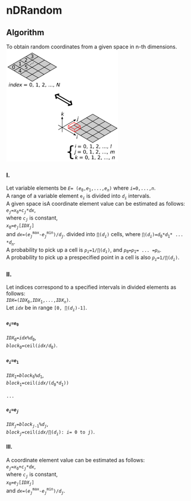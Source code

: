 # nDRandom
## Algorithm
To obtain random coordinates from a given space in n-th dimensions.  
<img width=300 src="conceptIMG_nDRandom.png" alt="conceptIMG_nDRandom">

### I.
Let variable elements be _`E`_`= (`_`e`_<sub>`0`</sub>`,`_`e`_<sub>`1`</sub>`,...,`_`e`_*<sub>`n`</sub>*`)` where _`i`_`=0,...,`_`n`_.  
A range of a variable element `e`<sub>_`i`_</sub> is divided into _`d`_<sub>_`i`_</sub> intervals.  
A given space isA coordinate element value can be estimated as follows:  
_`e`_<sub>*`j`*</sub>`=`_`x`_<sub>`0`</sub>`+`_`c`_*<sub>`j`</sub>*`*`_`dx`_,  
where _`c`_*<sub>`j`</sub>* is constant,  
_`x`_<sub>`0`</sub>`=`_`e`_*<sub>`j`</sub>*`[`_`IDX`_*<sub>`j`</sub>*`]`  
and _`dx`_`=(`_`e`_*<sub>`j`</sub>*<sup>`max`</sup>`-`_`e`_*<sub>`j`</sub>*<sup>`min`</sup>`)/`_`d`_*<sub>`j`</sub>*.
 divided into `∏(`_`d`_*<sub>`i`</sub>*`)` cells, where `∏(`_`d`_*<sub>`i`</sub>*`)=`_`d`_<sub>`0`</sub>`*`_`d`_<sub>`1`</sub>`* ... *`_`d`_*<sub>`n`</sub>*.  
A probability to pick up a cell is _`p`_*<sub>`i`</sub>*`=1/∏(`_`d`_*<sub>`i`</sub>*`)`, and _`p`_<sub>`0`</sub>`=`_`p`_<sub>`1`</sub>`= ... =`_`p`_*<sub>`n`</sub>*.  
A probability to pick up a prespecified point in a cell is also _`p`_*<sub>`i`</sub>*`=1/∏(`_`d`_*<sub>`i`</sub>*`)`.

### II.
Let indices correspond to a specified intervals in divided elements as follows:  
_`IDX`_`=(`_`IDX`_<sub>`0`</sub>`,`_`IDX`_<sub>`1`</sub>`,...,`_`IDX`_*<sub>`n`</sub>*`)`.  
Let _`idx`_ be in range `[0, ∏(`_`d`_*<sub>`i`</sub>*`)-1]`.

#### _`e`_*<sub>`i`</sub>*`=`_`e`_<sub>`0`</sub>
_`IDX`_<sub>`0`</sub>`=`_`idx`_`%`_`d`_<sub>`0`</sub>,  
_`block`_<sub>`0`</sub>`=ceil(`_`idx`_`/`_`d`_<sub>`0`</sub>`)`.

#### _`e`_*<sub>`i`</sub>*`=`_`e`_<sub>`1`</sub>
_`IDX`_<sub>`1`</sub>`=`_`block`_<sub>`0`</sub>`%`_`d`_<sub>`1`</sub>,  
_`block`_<sub>`1`</sub>`=ceil(`_`idx`_`/(`_`d`_<sub>`0`</sub>`*`_`d`_<sub>`1`</sub>`))`

`...`  

#### _`e`_*<sub>`i`</sub>*`=`_`e`_*<sub>`j`</sub>*
_`IDX`_*<sub>`j`</sub>*`=`_`block`_<sub>_`j`_`-1`</sub>`%`_`d`_*<sub>`j`</sub>*,  
_`block`_*<sub>`j`</sub>*`=ceil(`_`idx`_`/∏(`_`d`_*<sub>`i`</sub>*`): `_`i`_`= 0 to `_`j`_`)`.

#### III.
A coordinate element value can be estimated as follows:  
_`e`_<sub>*`j`*</sub>`=`_`x`_<sub>`0`</sub>`+`_`c`_*<sub>`j`</sub>*`*`_`dx`_,  
where _`c`_*<sub>`j`</sub>* is constant,  
_`x`_<sub>`0`</sub>`=`_`e`_*<sub>`j`</sub>*`[`_`IDX`_*<sub>`j`</sub>*`]`  
and _`dx`_`=(`_`e`_*<sub>`j`</sub>*<sup>`max`</sup>`-`_`e`_*<sub>`j`</sub>*<sup>`min`</sup>`)/`_`d`_*<sub>`j`</sub>*.
